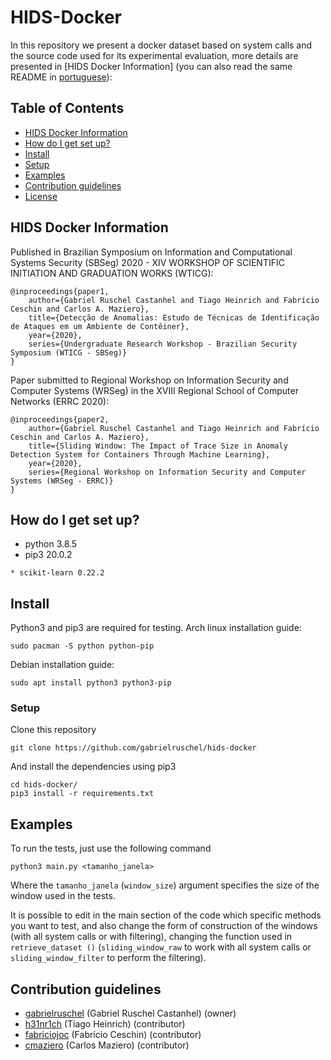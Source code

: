# HIDS-Docker #

In this repository we present a docker dataset based on system calls and the source code used for its experimental evaluation, more details are presented in [HIDS Docker Information] (you can also read the same README in [portuguese](README.pt.md)):

## Table of Contents ##
- [HIDS Docker Information](#hids-docker-information)
- [How do I get set up?](#how-do-i-get-set-up?)
- [Install](#install)
- [Setup](#setup)
- [Examples](#examples)
- [Contribution guidelines](#contribution-guidelines)
- [License](#license)

## HIDS Docker Information ##

Published in Brazilian Symposium on Information and Computational Systems Security (SBSeg) 2020 - XIV WORKSHOP OF SCIENTIFIC INITIATION AND GRADUATION WORKS (WTICG):
```
@inproceedings{paper1,
    author={Gabriel Ruschel Castanhel and Tiago Heinrich and Fabrício Ceschin and Carlos A. Maziero},
    title={Detecção de Anomalias: Estudo de Técnicas de Identificação de Ataques em um Ambiente de Contêiner},
    year={2020},
    series={Undergraduate Research Workshop - Brazilian Security Symposium (WTICG - SBSeg)}
}
```
Paper submitted to Regional Workshop on Information Security and Computer Systems (WRSeg) in the XVIII Regional School of Computer Networks (ERRC 2020):
```
@inproceedings{paper2,
    author={Gabriel Ruschel Castanhel and Tiago Heinrich and Fabrício Ceschin and Carlos A. Maziero},
    title={Sliding Window: The Impact of Trace Size in Anomaly Detection System for Containers Through Machine Learning},
    year={2020},
    series={Regional Workshop on Information Security and Computer Systems (WRSeg - ERRC)}
}
```

## How do I get set up? ##
* python 3.8.5
* pip3 20.0.2
```
* scikit-learn 0.22.2
```

## Install ##

Python3 and pip3 are required for testing. Arch linux installation guide:
```
sudo pacman -S python python-pip
```
Debian installation guide:
```
sudo apt install python3 python3-pip
```

### Setup

Clone this repository

```
git clone https://github.com/gabrielruschel/hids-docker
```

And install the dependencies using pip3

```
cd hids-docker/
pip3 install -r requirements.txt
```

## Examples

To run the tests, just use the following command

```
python3 main.py <tamanho_janela>
```

Where the `tamanho_janela` (`window_size`) argument specifies the size of the window used in the tests.

It is possible to edit in the main section of the code which specific methods you want to test, and also change the form of construction of the windows (with all system calls or with filtering), changing the function used in `retrieve_dataset ()` (`sliding_window_raw` to work with all system calls or `sliding_window_filter` to perform the filtering).

## Contribution guidelines ##
* [gabrielruschel](https://github.com/gabrielruschel) (Gabriel Ruschel Castanhel) (owner)
* [h31nr1ch](https://github.com/h31nr1ch) (Tiago Heinrich) (contributor)
* [fabriciojoc](https://github.com/fabriciojoc) (Fabrício Ceschin) (contributor)
* [cmaziero](https://github.com/cmaziero) (Carlos Maziero) (contributor)
